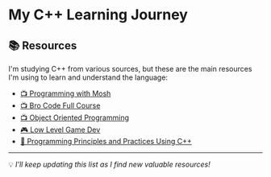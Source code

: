 # My C++ Learning Journey  

## 📚 Resources  

I'm studying C++ from various sources, but these are the main resources I'm using to learn and understand the language:  

- [📺 Programming with Mosh](https://www.youtube.com/watch?v=ZzaPdXTrSb8&ab_channel=ProgrammingwithMosh)  
- [📺 Bro Code Full Course](https://www.youtube.com/watch?v=-TkoO8Z07hI&t=10280s&pp=ugMICgJwdBABGAHKBQdicm9jb2Rl)  
- [📺 Object Oriented Programming](https://www.youtube.com/watch?v=wN0x9eZLix4)  
- [🎮 Low Level Game Dev](https://www.youtube.com/watch?v=XOs2qynEmNE&ab_channel=LowLevelGameDev)  
- [📖 Programming Principles and Practices Using C++](https://dl.icdst.org/pdfs/files3/fef0590f02fa06bb42cba558fbc9e51c.pdf)  

---

💡 *I'll keep updating this list as I find new valuable resources!*  
